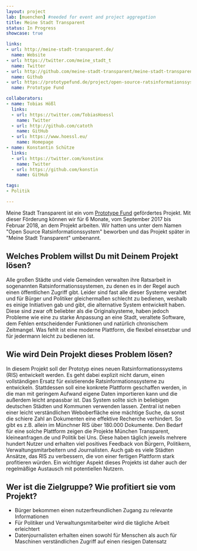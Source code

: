 ```yaml
---
layout: project
lab: [muenchen] #needed for event and project aggregation
title: Meine Stadt Transparent
status: In Progress
showcase: true

links:
- url: http://meine-stadt-transparent.de/
  name: Website
- url: https://twitter.com/meine_stadt_t
  name: Twitter
- url: http://github.com/meine-stadt-transparent/meine-stadt-transparent/
  name: Github
- url: https://prototypefund.de/project/open-source-ratsinformationssystem/
  name: Prototype Fund

collaborators:
- name: Tobias Hößl
  links:
  - url: https://twitter.com/TobiasHoessl
    name: Twitter
  - url: http://github.com/catoth
    name: GitHub
  - url: https://www.hoessl.eu/
    name: Homepage
- name: Konstantin Schütze
  links:
  - url: https://twitter.com/konstinx
    name: Twitter
  - url: https://github.com/konstin
    name: GitHub

tags:
- Politik

---
```


Meine Stadt Transparent ist ein vom [Prototype Fund](https://prototypefund.de) gefördertes Projekt. Mit dieser Förderung können wir für 6 Monate, vom September 2017 bis Februar 2018, an dem Projekt arbeiten. Wir hatten uns unter dem Namen "Open Source Ratsinformationssystem" beworben und das Projekt später in "Meine Stadt Transparent" umbenannt.

## Welches Problem willst Du mit Deinem Projekt lösen?

Alle großen Städte und viele Gemeinden verwalten ihre Ratsarbeit in sogenannten Ratsinformationssystemen, zu denen es in der Regel auch einen öffentlichen Zugriff gibt. Leider sind fast alle dieser Systeme veraltet und für Bürger und Politiker gleichermaßen schlecht zu bedienen, weshalb es einige Initiativen gab und gibt, die alternative System entwickelt haben. Diese sind zwar oft beliebter als die Originalsysteme, haben jedoch Probleme wie eine zu starke Anpassung an eine Stadt, veraltete Software, dem Fehlen entscheidender Funktionen und natürlich chronischem Zeitmangel. Was fehlt ist eine moderne Plattform, die flexibel einsetzbar und für jedermann leicht zu bedienen ist.

## Wie wird Dein Projekt dieses Problem lösen?

In diesem Projekt soll der Prototyp eines neuen Ratsinformationssystems (RIS) entwickelt werden. Es geht dabei explizit nicht darum, einen vollständigen Ersatz für existierende Ratsinformationssysteme zu entwickeln. Stattdessen soll eine konkrete Plattform geschaffen werden, in die man mit geringem Aufwand eigene Daten importieren kann und die außerdem leicht anpassbar ist. Das System sollte sich in beliebigen deutschen Städten und Kommunen verwenden lassen. Zentral ist neben einer leicht verständlichen Weboberfläche eine mächtige Suche, da sonst die schiere Zahl an Dokumenten eine effektive Recherche verhindert. So gibt es z.B. allein im Münchner RIS über 180.000 Dokumente.
Den Bedarf für eine solche Plattform zeigen die Projekte München Transparent, kleineanfragen.de und Politik bei Uns. Diese haben täglich jeweils mehrere hundert Nutzer und erhalten viel positives Feedback von Bürgern, Politikern, Verwaltungsmitarbeitern und Journalisten. Auch gab es viele Städten Ansätze, das RIS zu verbessern, die von einer fertigen Plattform stark profitieren würden. Ein wichtiger Aspekt dieses Projekts ist daher auch der regelmäßige Austausch mit potentiellen Nutzern.

## Wer ist die Zielgruppe? Wie profitiert sie vom Projekt?

 - Bürger bekommen einen nutzerfreundlichen Zugang zu relevante Informationen
 - Für Politiker und Verwaltungsmitarbeiter wird die tägliche Arbeit erleichtert
 - Datenjournalisten erhalten einen sowohl für Menschen als auch für Maschinen verständlichen Zugriff auf einen riesigen Datensatz
